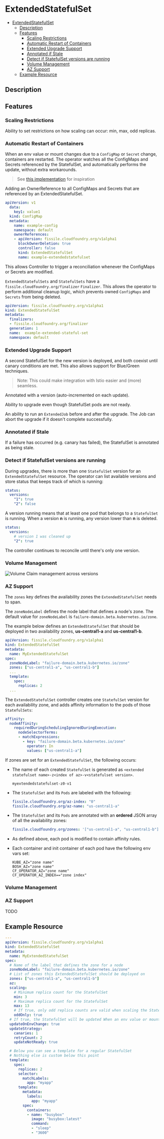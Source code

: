 # ExtendedStatefulSet

- [ExtendedStatefulSet](#extendedstatefulset)
  - [Description](#description)
  - [Features](#features)
    - [Scaling Restrictions](#scaling-restrictions)
    - [Automatic Restart of Containers](#automatic-restart-of-containers)
    - [Extended Upgrade Support](#extended-upgrade-support)
    - [Annotated if Stale](#annotated-if-stale)
    - [Detect if StatefulSet versions are running](#detect-if-statefulset-versions-are-running)
    - [Volume Management](#volume-management)
    - [AZ Support](#az-support)
  - [Example Resource](#example-resource)

## Description

## Features

### Scaling Restrictions

Ability to set restrictions on how scaling can occur: min, max, odd replicas.

### Automatic Restart of Containers

When an env value or mount changes due to a `ConfigMap` or `Secret` change, containers are restarted.
The operator watches all the ConfigMaps and Secrets referenced by the StatefulSet, and automatically performs the update, without extra workarounds.

> See [this implementation](https://thenewstack.io/solving-kubernetes-configuration-woes-with-a-custom-controller/) for inspiration

Adding an OwnerReference to all ConfigMaps and Secrets that are referenced by an ExtendedStatefulSet. 

```yaml
apiVersion: v1
  data:
    key1: value1
  kind: ConfigMap
  metadata:
    name: example-config
    namespace: default
    ownerReferences:
    - apiVersion: fissile.cloudfoundry.org/v1alpha1
      blockOwnerDeletion: true
      controller: false
      kind: ExtendedStatefulSet
      name: example-extendedstatefulset
```

This allows Controller to trigger a reconciliation whenever the ConfigMaps or Secrets are modified.

`ExtendedStatefulSets` and `StatefulSets` have a `fissile.cloudfoundry.org/finalizer` `Finalizer`. This allows the operator to perform additional cleanup logic, which prevents owned `ConfigMaps` and `Secrets` from being deleted.

```yaml
apiVersion: fissile.cloudfoundry.org/v1alpha1
kind: ExtendedStatefulSet
metadata:
  finalizers:
  - fissile.cloudfoundry.org/finalizer
  generation: 1
  name:  example-extended-stateful-set
  namespace: default
```

### Extended Upgrade Support

A second StatefulSet for the new version is deployed, and both coexist until canary conditions are met. This also allows support for Blue/Green techniques.

> Note: This could make integration with Istio easier and (more) seamless.

Annotated with a version (auto-incremented on each update).

Ability to upgrade even though StatefulSet pods are not ready.

An ability to run an `ExtendedJob` before and after the upgrade. The Job can abort the upgrade if it doesn't complete successfully.

### Annotated if Stale

If a failure has occurred (e.g. canary has failed), the StatefulSet is annotated as being stale.

### Detect if StatefulSet versions are running

During upgrades, there is more than one `StatefulSet` version for an `ExtendedStatefulSet` resource. The operator can list available versions and store status that keeps track of which is running:

```yaml
status:
  versions:
    "1": true
    "2": false

```

A version running means that at least one pod that belongs to a `StatefulSet` is running. When a version **n** is running, any version lower than **n** is deleted.

```yaml
status:
  versions:
    # version 1 was cleaned up
    "2": true
```

The controller continues to reconcile until there's only one version.

### Volume Management

![Volume Claim management across versions](https://docs.google.com/drawings/d/e/2PACX-1vSvQkXe3zZhJYbkVX01mxS4PKa1iQmWyIgdZh1VKtTS1XW1lC14d1_FHLWn2oA7GVgzJCcEorNVXkK_/pub?w=1185&h=1203)

### AZ Support

The `zones` key defines the availability zones the `ExtendedStatefulSet` needs to span.

The `zoneNodeLabel` defines the node label that defines a node's zone.
The default value for `zoneNodeLabel` is `failure-domain.beta.kubernetes.io/zone`.

The example below defines an `ExtendedStatefulSet` that should be deployed in two availability zones, **us-central1-a** and **us-central1-b**.

```yaml
apiVersion: fissile.cloudfoundry.org/v1alpha1
kind: ExtendedStatefulSet
metadata:
  name: MyExtendedStatefulSet
spec:
  zoneNodeLabel: "failure-domain.beta.kubernetes.io/zone"
  zones: ["us-central1-a", "us-central1-b"]
  ...
  template:
    spec:
      replicas: 2
  ...
```

The `ExtendedStatefulSet` controller creates one `StatefulSet` version for each availability zone, and adds affinity information to the pods of those `StatefulSets`:

```yaml
affinity:
  nodeAffinity:
    requiredDuringSchedulingIgnoredDuringExecution:
      nodeSelectorTerms:
      - matchExpressions:
        - key: "failure-domain.beta.kubernetes.io/zone"
          operator: In
          values: ["us-central1-a"]
```

If zones are set for an `ExtendedStatefulSet`, the following occurs:

- The name of each created `StatefulSet` is generated as `<extended statefulset name>-z<index of az>-v<statefulset version>`.

  ```text
  myextendedstatefulset-z0-v1
  ```

- The `StatefulSet` and its `Pods` are labeled with the following:

  ```yaml
  fissile.cloudfoundry.org/az-index: "0"
  fissile.cloudfoundry.org/az-name: "us-central1-a"
  ```

- The `StatefulSet` and its `Pods` are annotated with an **ordered** JSON array of all the availability zones:

  ```yaml
  fissile.cloudfoundry.org/zones: '["us-central1-a", "us-central1-b"]'
  ```

- As defined above, each pod is modified to contain affinity rules.
- Each container and init container of each pod have the following env vars set:

  ```shell
  KUBE_AZ="zone name"
  BOSH_AZ="zone name"
  CF_OPERATOR_AZ="zone name"
  CF_OPERATOR_AZ_INDEX=="zone index"
  ```

### Volume Management

### AZ Support

TODO

## Example Resource

```yaml
---
apiVersion: fissile.cloudfoundry.org/v1alpha1
kind: ExtendedStatefulSet
metadata:
  name: MyExtendedStatefulSet
spec:
  # Name of the label that defines the zone for a node
  zoneNodeLabel: "failure-domain.beta.kubernetes.io/zone"
  # List of zones this ExtendedStatefulSet should be deployed on
  zones: ["us-central1-a", "us-central1-b"]
  az:
  scaling:
    # Minimum replica count for the StatefulSet
    min: 3
    # Maximum replica count for the StatefulSet
    max: 13
    # If true, only odd replica counts are valid when scaling the StatefulSet
    oddOnly: true
  # If true, the StatefulSet will be updated When an env value or mount changes
  updateOnEnvChange: true
  updateStrategy:
    canaries: 1
    retryCount: 2
    updateNotReady: true

  # Below you can see a template for a regular StatefulSet
  # Nothing else is custom below this point
  template:
    spec:
      replicas: 2
      selector:
        matchLabels:
          app: "myapp"
      template:
        metadata:
          labels:
            app: "myapp"
        spec:
          containers:
          - name: "busybox"
            image: "busybox:latest"
            command:
            - "sleep"
            - "3600"

```
